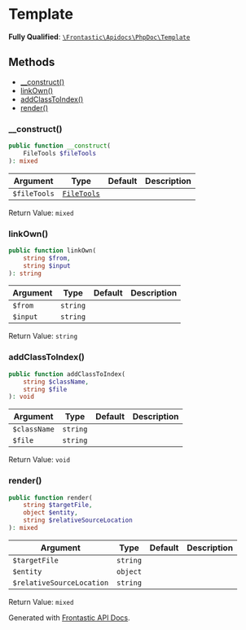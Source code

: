 #  Template

**Fully Qualified**: [`\Frontastic\Apidocs\PhpDoc\Template`](../../../src/php/PhpDoc/Template.php)

## Methods

* [__construct()](#__construct)
* [linkOwn()](#linkown)
* [addClassToIndex()](#addclasstoindex)
* [render()](#render)

### __construct()

```php
public function __construct(
    FileTools $fileTools
): mixed
```

Argument|Type|Default|Description
--------|----|-------|-----------
`$fileTools`|[`FileTools`](../FileTools.md)||

Return Value: `mixed`

### linkOwn()

```php
public function linkOwn(
    string $from,
    string $input
): string
```

Argument|Type|Default|Description
--------|----|-------|-----------
`$from`|`string`||
`$input`|`string`||

Return Value: `string`

### addClassToIndex()

```php
public function addClassToIndex(
    string $className,
    string $file
): void
```

Argument|Type|Default|Description
--------|----|-------|-----------
`$className`|`string`||
`$file`|`string`||

Return Value: `void`

### render()

```php
public function render(
    string $targetFile,
    object $entity,
    string $relativeSourceLocation
): mixed
```

Argument|Type|Default|Description
--------|----|-------|-----------
`$targetFile`|`string`||
`$entity`|`object`||
`$relativeSourceLocation`|`string`||

Return Value: `mixed`

Generated with [Frontastic API Docs](https://github.com/FrontasticGmbH/apidocs).
